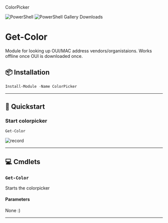ColorPicker

![PowerShell](https://img.shields.io/badge/PowerShell-5+-blue)
![PowerShell Gallery Downloads](https://img.shields.io/powershellgallery/dt/ColorPicker)

# Get-Color
Module for looking up OUI/MAC address vendors/organistaions. Works offline once OUI is downloaded once.

## 📦 Installation
```powershell
Install-Module -Name ColorPicker
```

---

## 🚀 Quickstart

### Start colorpicker

```powershell
Get-Color
```
![record](https://github.com/user-attachments/assets/17c26242-ef9c-49c6-bcb2-2dcf3b40af3d)


---

## 💻 Cmdlets

### `Get-Color`

Starts the colorpicker

#### Parameters

None :)

---
